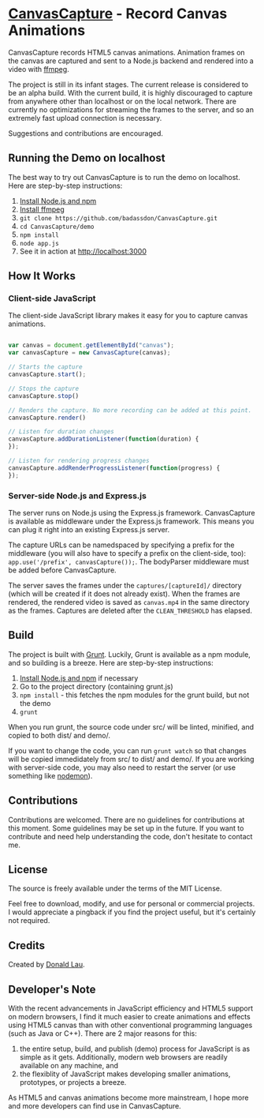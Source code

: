 [CanvasCapture](http://canvascapture.hackyon.com)  - Record Canvas Animations
=============================================================================

CanvasCapture records HTML5 canvas animations. Animation frames on the canvas are captured and sent to a Node.js backend and rendered into a video with [ffmpeg](http://ffmpeg.org/). 

The project is still in its infant stages. The current release is considered to be an alpha build. With the current build, it is highly discouraged to capture from anywhere other than localhost or on the local network. There are currently no optimizations for streaming the frames to the server, and so an extremely fast upload connection is necessary.

Suggestions and contributions are encouraged.


Running the Demo on localhost
--------------------------------------
The best way to try out CanvasCapture is to run the demo on localhost. Here are step-by-step instructions:

1. [Install Node.js and npm](https://github.com/joyent/node/wiki/Installation)
2. [Install ffmpeg](http://ffmpeg.org/download.html)
3. ```git clone https://github.com/badassdon/CanvasCapture.git```
4. ```cd CanvasCapture/demo```
5. ```npm install```
6. ```node app.js```
7. See it in action at [http://localhost:3000](http://localhost:3000)


How It Works
--------------------------------------

### Client-side JavaScript
The client-side JavaScript library makes it easy for you to capture canvas animations. 

```javascript

var canvas = document.getElementById("canvas");
var canvasCapture = new CanvasCapture(canvas);

// Starts the capture
canvasCapture.start();

// Stops the capture
canvasCapture.stop()

// Renders the capture. No more recording can be added at this point.
canvasCapture.render()

// Listen for duration changes
canvasCapture.addDurationListener(function(duration) {
});

// Listen for rendering progress changes
canvasCapture.addRenderProgressListener(function(progress) {
});

```


### Server-side Node.js and Express.js
The server runs on Node.js using the Express.js framework. CanvasCapture is available as middleware under the Express.js framework. This means you can plug it right into an existing Express.js server.

The capture URLs can be namedspaced by specifying a prefix for the middleware (you will also have to specify a prefix on the client-side, too): ```app.use('/prefix', canvasCapture());```. The bodyParser middleware must be added before CanvasCapture.

The server saves the frames under the ```captures/[captureId]/``` directory (which will be created if it does not already exist). When the frames are rendered, the rendered video is saved as ```canvas.mp4``` in the same directory as the frames. Captures are deleted after the ```CLEAN_THRESHOLD``` has elapsed.


Build
--------------------------------------
The project is built with [Grunt](http://gruntjs.com/). Luckily, Grunt is available as a npm module, and so building is a breeze. Here are step-by-step instructions:

1. [Install Node.js and npm](https://github.com/joyent/node/wiki/Installation) if necessary
2. Go to the project directory (containing grunt.js)
3. ```npm install``` - this fetches the npm modules for the grunt build, but not the demo
4. ```grunt```

When you run grunt, the source code under src/ will be linted, minified, and copied to both dist/ and demo/. 

If you want to change the code, you can run ```grunt watch``` so that changes will be copied immedidately from src/ to dist/ and demo/. If you are working with server-side code, you may also need to restart the server (or use something like [nodemon](https://github.com/remy/nodemon)). 


Contributions
--------------------------------------
Contributions are welcomed. There are no guidelines for contributions at this moment. Some guidelines may be set up in the future. If you want to contribute and need help understanding the code, don't hesitate to contact me.


License
--------------------------------------
The source is freely available under the terms of the MIT License. 

Feel free to download, modify, and use for personal or commercial projects. I would appreciate a pingback if you find the project useful, but it's certainly not required. 


Credits
--------------------------------------

Created by [Donald Lau](http://www.badassdon.com).


Developer's Note
--------------------------------------
With the recent advancements in JavaScript efficiency and HTML5 support on modern browsers, I find it much easier to create animations and effects using HTML5 canvas than with other conventional programming languages (such as Java or C++). There are 2 major reasons for this: 

1. the entire setup, build, and publish (demo) process for JavaScript is as simple as it gets. Additionally, modern web browsers are readily available on any machine, and 
2. the flexiblity of JavaScript makes developing smaller animations, prototypes, or projects a breeze. 

As HTML5 and canvas animations become more mainstream, I hope more and more developers can find use in CanvasCapture.

